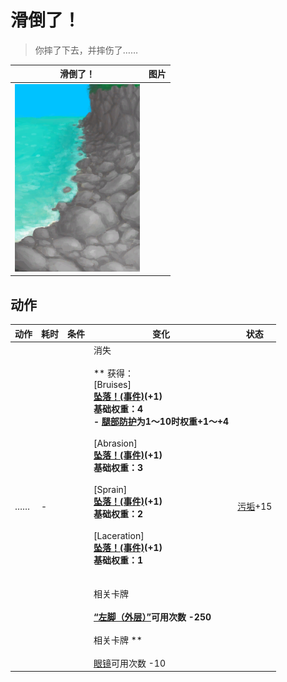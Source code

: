 # 滑倒了！  
> 你摔了下去，并摔伤了……  
  
  滑倒了！  |   图片   
 ----  |  ----:   
   |  <img decoding="async" src="Sprite/RockyBeach.png" href="a.md" style="max-width:300px;max-height:300px;">   
  
## 动作  
动作  |  耗时  |  条件  |  变化  |  状态  
----  |  ----  |  ----  |  ----  |  ----  
……<br>  |  -  |    |  消失<br><br>** 获得： **<br>** [Bruises] **<br>  [坠落！(事件)](Event_FallBruise.md)(+1)<br>基础权重：4<br>- [腿部防护](LegProtection.md)为1～10时权重+1～+4<br><br>** [Abrasion] **<br>  [坠落！(事件)](Event_FallAbrasion.md)(+1)<br>基础权重：3<br><br>** [Sprain] **<br>  [坠落！(事件)](Event_FallSprains.md)(+1)<br>基础权重：2<br><br>** [Laceration] **<br>  [坠落！(事件)](Event_FallLaceration.md)(+1)<br>基础权重：1<br><br><br>** 相关卡牌 **<br><br>[“左脚（外层）”](tag_OuterFeet.md)可用次数  -250<br><br>** 相关卡牌 **<br><br>[眼镜](Glasses.md)可用次数  -10  |  [污垢](Filth.md)+15  
